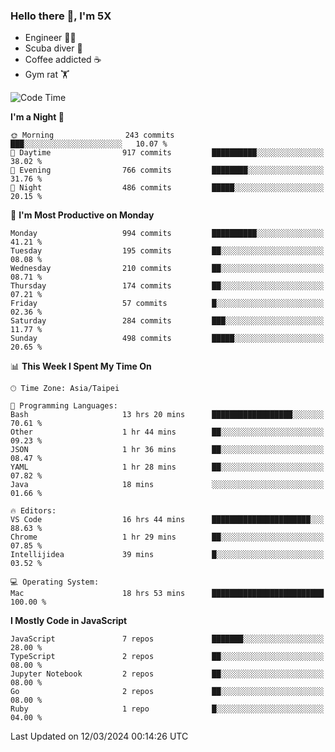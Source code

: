 ### Hello there 👋, I'm 5X

* Engineer 👨‍💻
* Scuba diver 🤿
* Coffee addicted ☕️
* Gym rat 🏋️

<!--START_SECTION:waka-->
![Code Time](http://img.shields.io/badge/Code%20Time-845%20hrs%2021%20mins-blue)

**I'm a Night 🦉** 

```text
🌞 Morning                243 commits         ███░░░░░░░░░░░░░░░░░░░░░░   10.07 % 
🌆 Daytime                917 commits         ██████████░░░░░░░░░░░░░░░   38.02 % 
🌃 Evening                766 commits         ████████░░░░░░░░░░░░░░░░░   31.76 % 
🌙 Night                  486 commits         █████░░░░░░░░░░░░░░░░░░░░   20.15 % 
```
📅 **I'm Most Productive on Monday** 

```text
Monday                   994 commits         ██████████░░░░░░░░░░░░░░░   41.21 % 
Tuesday                  195 commits         ██░░░░░░░░░░░░░░░░░░░░░░░   08.08 % 
Wednesday                210 commits         ██░░░░░░░░░░░░░░░░░░░░░░░   08.71 % 
Thursday                 174 commits         ██░░░░░░░░░░░░░░░░░░░░░░░   07.21 % 
Friday                   57 commits          █░░░░░░░░░░░░░░░░░░░░░░░░   02.36 % 
Saturday                 284 commits         ███░░░░░░░░░░░░░░░░░░░░░░   11.77 % 
Sunday                   498 commits         █████░░░░░░░░░░░░░░░░░░░░   20.65 % 
```


📊 **This Week I Spent My Time On** 

```text
🕑︎ Time Zone: Asia/Taipei

💬 Programming Languages: 
Bash                     13 hrs 20 mins      ██████████████████░░░░░░░   70.61 % 
Other                    1 hr 44 mins        ██░░░░░░░░░░░░░░░░░░░░░░░   09.23 % 
JSON                     1 hr 36 mins        ██░░░░░░░░░░░░░░░░░░░░░░░   08.47 % 
YAML                     1 hr 28 mins        ██░░░░░░░░░░░░░░░░░░░░░░░   07.82 % 
Java                     18 mins             ░░░░░░░░░░░░░░░░░░░░░░░░░   01.66 % 

🔥 Editors: 
VS Code                  16 hrs 44 mins      ██████████████████████░░░   88.63 % 
Chrome                   1 hr 29 mins        ██░░░░░░░░░░░░░░░░░░░░░░░   07.85 % 
Intellijidea             39 mins             █░░░░░░░░░░░░░░░░░░░░░░░░   03.52 % 

💻 Operating System: 
Mac                      18 hrs 53 mins      █████████████████████████   100.00 % 
```

**I Mostly Code in JavaScript** 

```text
JavaScript               7 repos             ███████░░░░░░░░░░░░░░░░░░   28.00 % 
TypeScript               2 repos             ██░░░░░░░░░░░░░░░░░░░░░░░   08.00 % 
Jupyter Notebook         2 repos             ██░░░░░░░░░░░░░░░░░░░░░░░   08.00 % 
Go                       2 repos             ██░░░░░░░░░░░░░░░░░░░░░░░   08.00 % 
Ruby                     1 repo              █░░░░░░░░░░░░░░░░░░░░░░░░   04.00 % 
```




 Last Updated on 12/03/2024 00:14:26 UTC
<!--END_SECTION:waka-->
